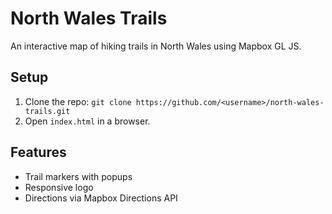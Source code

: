 # North Wales Trails
An interactive map of hiking trails in North Wales using Mapbox GL JS.

## Setup
1. Clone the repo: `git clone https://github.com/<username>/north-wales-trails.git`
2. Open `index.html` in a browser.

## Features
- Trail markers with popups
- Responsive logo
- Directions via Mapbox Directions API